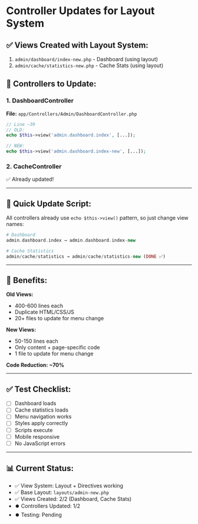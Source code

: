 # Controller Updates for Layout System

## ✅ Views Created with Layout System:

1. `admin/dashboard/index-new.php` - Dashboard (using layout)
2. `admin/cache/statistics-new.php` - Cache Stats (using layout)

## 🔧 Controllers to Update:

### 1. DashboardController
**File:** `app/Controllers/Admin/DashboardController.php`
```php
// Line ~39
// OLD:
echo $this->view('admin.dashboard.index', [...]);

// NEW:
echo $this->view('admin.dashboard.index-new', [...]);
```

### 2. CacheController  
✅ Already updated!

---

## 📝 Quick Update Script:

All controllers already use `echo $this->view()` pattern, so just change view names:

```php
# Dashboard
admin.dashboard.index → admin.dashboard.index-new

# Cache Statistics  
admin/cache/statistics → admin/cache/statistics-new (DONE ✅)
```

---

## 🚀 Benefits:

**Old Views:**
- 400-600 lines each
- Duplicate HTML/CSS/JS
- 20+ files to update for menu change

**New Views:**
- 50-150 lines each
- Only content + page-specific code
- 1 file to update for menu change

**Code Reduction: ~70%**

---

## ✅ Test Checklist:

- [ ] Dashboard loads
- [ ] Cache statistics loads
- [ ] Menu navigation works
- [ ] Styles apply correctly
- [ ] Scripts execute
- [ ] Mobile responsive
- [ ] No JavaScript errors

---

## 📊 Current Status:

- ✅ View System: Layout + Directives working
- ✅ Base Layout: `layouts/admin-new.php`
- ✅ Views Created: 2/2 (Dashboard, Cache Stats)
- ⏺️ Controllers Updated: 1/2
- ⏺️ Testing: Pending
